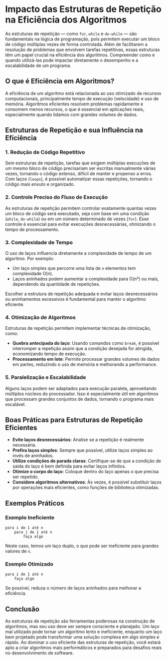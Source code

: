 
# Impacto das Estruturas de Repetição na Eficiência dos Algoritmos

As estruturas de repetição — como `for`, `while` e `do-while` — são fundamentais na lógica de programação, pois permitem executar um bloco de código múltiplas vezes de forma controlada. Além de facilitarem a resolução de problemas que envolvem tarefas repetitivas, essas estruturas têm um papel crucial na eficiência dos algoritmos. Compreender como e quando utilizá-las pode impactar diretamente o desempenho e a escalabilidade de um programa.

## O que é Eficiência em Algoritmos?

A eficiência de um algoritmo está relacionada ao uso otimizado de recursos computacionais, principalmente tempo de execução (velocidade) e uso de memória. Algoritmos eficientes resolvem problemas rapidamente e consomem menos recursos, o que é essencial em aplicações reais, especialmente quando lidamos com grandes volumes de dados.

## Estruturas de Repetição e sua Influência na Eficiência

### 1. Redução de Código Repetitivo

Sem estruturas de repetição, tarefas que exigem múltiplas execuções de um mesmo bloco de código precisariam ser escritas manualmente várias vezes, tornando o código extenso, difícil de manter e propenso a erros. Com laços (`loops`), é possível automatizar essas repetições, tornando o código mais enxuto e organizado.

### 2. Controle Preciso do Fluxo de Execução

As estruturas de repetição permitem controlar exatamente quantas vezes um bloco de código será executado, seja com base em uma condição (`while`, `do-while`) ou em um número determinado de vezes (`for`). Esse controle é essencial para evitar execuções desnecessárias, otimizando o tempo de processamento.

### 3. Complexidade de Tempo

O uso de laços influencia diretamente a complexidade de tempo de um algoritmo. Por exemplo:

- Um laço simples que percorre uma lista de `n` elementos tem complexidade O(n).
- Laços aninhados podem aumentar a complexidade para O(n²) ou mais, dependendo da quantidade de repetições.

Escolher a estrutura de repetição adequada e evitar laços desnecessários ou aninhamentos excessivos é fundamental para manter o algoritmo eficiente.

### 4. Otimização de Algoritmos

Estruturas de repetição permitem implementar técnicas de otimização, como:

- **Quebra antecipada do laço**: Usando comandos como `break`, é possível interromper a repetição assim que a condição desejada for atingida, economizando tempo de execução.
- **Processamento em lote**: Permite processar grandes volumes de dados em partes, reduzindo o uso de memória e melhorando a performance.

### 5. Paralelização e Escalabilidade

Alguns laços podem ser adaptados para execução paralela, aproveitando múltiplos núcleos do processador. Isso é especialmente útil em algoritmos que processam grandes conjuntos de dados, tornando o programa mais escalável.

## Boas Práticas para Estruturas de Repetição Eficientes

- **Evite laços desnecessários**: Analise se a repetição é realmente necessária.
- **Prefira laços simples**: Sempre que possível, utilize laços simples ao invés de aninhados.
- **Utilize condições de parada claras**: Certifique-se de que a condição de saída do laço é bem definida para evitar laços infinitos.
- **Otimize o corpo do laço**: Coloque dentro do laço apenas o que precisa ser repetido.
- **Considere algoritmos alternativos**: Às vezes, é possível substituir laços por operações mais eficientes, como funções de biblioteca otimizadas.

## Exemplos Práticos

### Exemplo Ineficiente

```pseudocode
para i de 1 até n
    para j de 1 até n
        faça algo
```
Neste caso, temos um laço duplo, o que pode ser ineficiente para grandes valores de `n`.

### Exemplo Otimizado

```pseudocode
para i de 1 até n
    faça algo
```
Se possível, reduza o número de laços aninhados para melhorar a eficiência.

## Conclusão

As estruturas de repetição são ferramentas poderosas na construção de algoritmos, mas seu uso deve ser sempre consciente e planejado. Um laço mal utilizado pode tornar um algoritmo lento e ineficiente, enquanto um laço bem projetado pode transformar uma solução complexa em algo simples e rápido. Ao dominar o uso eficiente das estruturas de repetição, você estará apto a criar algoritmos mais performáticos e preparados para desafios reais no desenvolvimento de software.
```
